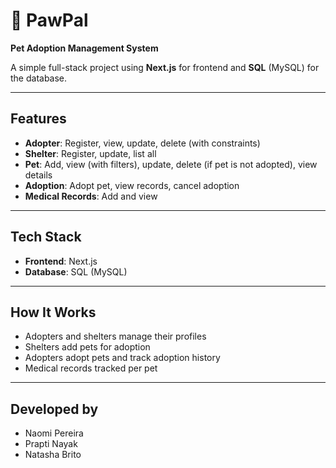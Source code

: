 # 🐾 PawPal  
**Pet Adoption Management System**

A simple full-stack project using **Next.js** for frontend and **SQL** (MySQL) for the database.

---

## Features

- **Adopter**: Register, view, update, delete (with constraints)  
- **Shelter**: Register, update, list all  
- **Pet**: Add, view (with filters), update, delete (if pet is not adopted), view details  
- **Adoption**: Adopt pet, view records, cancel adoption  
- **Medical Records**: Add and view

---

## Tech Stack

- **Frontend**: Next.js  
- **Database**: SQL (MySQL)

---

## How It Works

- Adopters and shelters manage their profiles  
- Shelters add pets for adoption  
- Adopters adopt pets and track adoption history  
- Medical records tracked per pet

---

## Developed by  
- Naomi Pereira  
- Prapti Nayak  
- Natasha Brito
